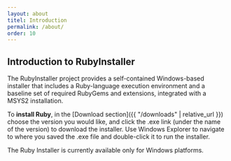 ```yaml
---
layout: about
titel: Introduction
permalink: /about/
order: 10
---
```

## Introduction to RubyInstaller

The RubyInstaller project provides a self-contained Windows-based installer that includes a Ruby-language execution environment and a baseline set of required RubyGems and extensions, integrated with a MSYS2 installation.

To **install Ruby**, in the [Download section]({{ "/downloads" | relative_url }}) choose the version you would like, and click the .exe link (under the name of the version) to download the installer. Use Windows Explorer to navigate to where you saved the .exe file and double-click it to run the installer.

The Ruby Installer is currently available only for Windows platforms.
